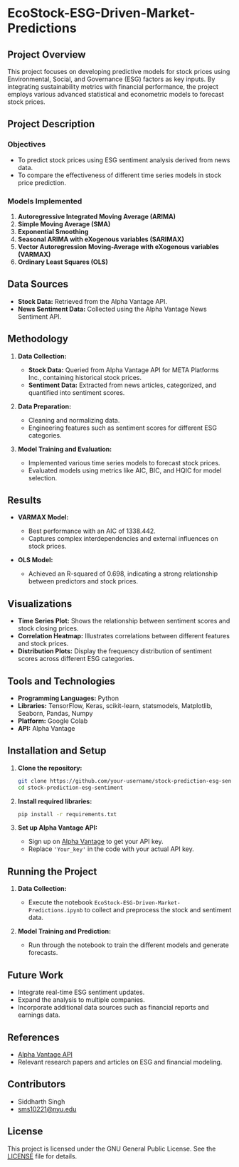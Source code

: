 # EcoStock-ESG-Driven-Market-Predictions

## Project Overview
This project focuses on developing predictive models for stock prices using Environmental, Social, and Governance (ESG) factors as key inputs. By integrating sustainability metrics with financial performance, the project employs various advanced statistical and econometric models to forecast stock prices.

## Project Description
### Objectives
- To predict stock prices using ESG sentiment analysis derived from news data.
- To compare the effectiveness of different time series models in stock price prediction.

### Models Implemented
1. **Autoregressive Integrated Moving Average (ARIMA)**
2. **Simple Moving Average (SMA)**
3. **Exponential Smoothing**
4. **Seasonal ARIMA with eXogenous variables (SARIMAX)**
5. **Vector Autoregression Moving-Average with eXogenous variables (VARMAX)**
6. **Ordinary Least Squares (OLS)**

## Data Sources
- **Stock Data:** Retrieved from the Alpha Vantage API.
- **News Sentiment Data:** Collected using the Alpha Vantage News Sentiment API.

## Methodology
1. **Data Collection:**
   - **Stock Data:** Queried from Alpha Vantage API for META Platforms Inc., containing historical stock prices.
   - **Sentiment Data:** Extracted from news articles, categorized, and quantified into sentiment scores.

2. **Data Preparation:**
   - Cleaning and normalizing data.
   - Engineering features such as sentiment scores for different ESG categories.

3. **Model Training and Evaluation:**
   - Implemented various time series models to forecast stock prices.
   - Evaluated models using metrics like AIC, BIC, and HQIC for model selection.

## Results
- **VARMAX Model:**
  - Best performance with an AIC of 1338.442.
  - Captures complex interdependencies and external influences on stock prices.

- **OLS Model:**
  - Achieved an R-squared of 0.698, indicating a strong relationship between predictors and stock prices.

## Visualizations
- **Time Series Plot:** Shows the relationship between sentiment scores and stock closing prices.
- **Correlation Heatmap:** Illustrates correlations between different features and stock prices.
- **Distribution Plots:** Display the frequency distribution of sentiment scores across different ESG categories.

## Tools and Technologies
- **Programming Languages:** Python
- **Libraries:** TensorFlow, Keras, scikit-learn, statsmodels, Matplotlib, Seaborn, Pandas, Numpy
- **Platform:** Google Colab
- **API:** Alpha Vantage

## Installation and Setup
1. **Clone the repository:**
   ```bash
   git clone https://github.com/your-username/stock-prediction-esg-sentiment.git
   cd stock-prediction-esg-sentiment
   ```

2. **Install required libraries:**
   ```bash
   pip install -r requirements.txt
   ```

3. **Set up Alpha Vantage API:**
   - Sign up on [Alpha Vantage](https://www.alphavantage.co/support/#api-key) to get your API key.
   - Replace `'Your_key'` in the code with your actual API key.

## Running the Project
1. **Data Collection:**
   - Execute the notebook `EcoStock-ESG-Driven-Market-Predictions.ipynb` to collect and preprocess the stock and sentiment data.
   
2. **Model Training and Prediction:**
   - Run through the notebook to train the different models and generate forecasts.

## Future Work
- Integrate real-time ESG sentiment updates.
- Expand the analysis to multiple companies.
- Incorporate additional data sources such as financial reports and earnings data.

## References
- [Alpha Vantage API](https://www.alphavantage.co/)
- Relevant research papers and articles on ESG and financial modeling.

## Contributors
- Siddharth Singh
- sms10221@nyu.edu

## License
This project is licensed under the GNU General Public License. See the [LICENSE](LICENSE) file for details.

